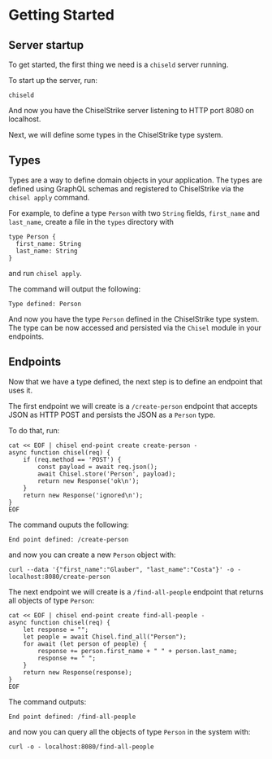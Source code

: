 # Getting Started

## Server startup

To get started, the first thing we need is a `chiseld` server running.

To start up the server, run:

```
chiseld
```

And now you have the ChiselStrike server listening to HTTP port 8080 on localhost.

Next, we will define some types in the ChiselStrike type system.

## Types 

Types are a way to define domain objects in your application.
The types are defined using GraphQL schemas and registered to ChiselStrike via the `chisel apply` command.

For example, to define a type `Person` with two `String` fields,
`first_name` and `last_name`, create a file in the `types` directory with

```
type Person {
  first_name: String
  last_name: String
}
```

and run `chisel apply`.

The command will output the following:

```
Type defined: Person
```

And now you have the type `Person` defined in the ChiselStrike type system.
The type can be now accessed and persisted via the `Chisel` module in your endpoints.

## Endpoints

Now that we have a type defined, the next step is to define an endpoint that uses it.

The first endpoint we will create is a `/create-person` endpoint that accepts JSON as HTTP POST and persists the JSON as a `Person` type.

To do that, run:

```
cat << EOF | chisel end-point create create-person -
async function chisel(req) {
    if (req.method == 'POST') {
        const payload = await req.json();
        await Chisel.store('Person', payload);
        return new Response('ok\n');
    }
    return new Response('ignored\n');
}
EOF
```

The command ouputs the following:

```
End point defined: /create-person
```

and now you can create a new `Person` object with:

```
curl --data '{"first_name":"Glauber", "last_name":"Costa"}' -o - localhost:8080/create-person
```

The next endpoint we will create is a `/find-all-people` endpoint that returns all objects of type `Person`:

```
cat << EOF | chisel end-point create find-all-people -
async function chisel(req) {
    let response = "";
    let people = await Chisel.find_all("Person");
    for await (let person of people) {
        response += person.first_name + " " + person.last_name;
        response += " ";
    }
    return new Response(response);
}
EOF
```

The command outputs:

```
End point defined: /find-all-people
```

and now you can query all the objects of type `Person` in the system with:

```
curl -o - localhost:8080/find-all-people
```
